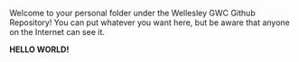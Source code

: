 Welcome to your personal folder under the Wellesley GWC Github Repository! You can put whatever you want here, but be aware that anyone on the Internet can see it.

<b> HELLO WORLD! </b>

